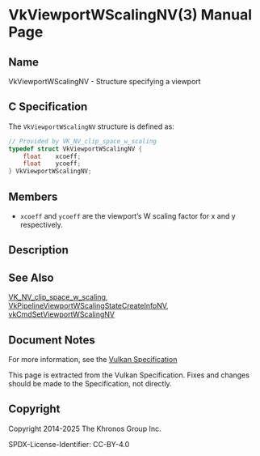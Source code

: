 # VkViewportWScalingNV(3) Manual Page

## Name

VkViewportWScalingNV - Structure specifying a viewport



## [](#_c_specification)C Specification

The `VkViewportWScalingNV` structure is defined as:

```c++
// Provided by VK_NV_clip_space_w_scaling
typedef struct VkViewportWScalingNV {
    float    xcoeff;
    float    ycoeff;
} VkViewportWScalingNV;
```

## [](#_members)Members

- `xcoeff` and `ycoeff` are the viewport’s W scaling factor for x and y respectively.

## [](#_description)Description

## [](#_see_also)See Also

[VK\_NV\_clip\_space\_w\_scaling](https://registry.khronos.org/vulkan/specs/latest/man/html/VK_NV_clip_space_w_scaling.html), [VkPipelineViewportWScalingStateCreateInfoNV](https://registry.khronos.org/vulkan/specs/latest/man/html/VkPipelineViewportWScalingStateCreateInfoNV.html), [vkCmdSetViewportWScalingNV](https://registry.khronos.org/vulkan/specs/latest/man/html/vkCmdSetViewportWScalingNV.html)

## [](#_document_notes)Document Notes

For more information, see the [Vulkan Specification](https://registry.khronos.org/vulkan/specs/latest/html/vkspec.html#VkViewportWScalingNV)

This page is extracted from the Vulkan Specification. Fixes and changes should be made to the Specification, not directly.

## [](#_copyright)Copyright

Copyright 2014-2025 The Khronos Group Inc.

SPDX-License-Identifier: CC-BY-4.0
